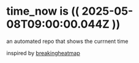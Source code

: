 # time_now is (( 2025-05-08T09:00:00.044Z ))

an automated repo that shows the currnent time

inspired by [breakingheatmap](https://github.com/breakingheatmap/breakingheatmap)
